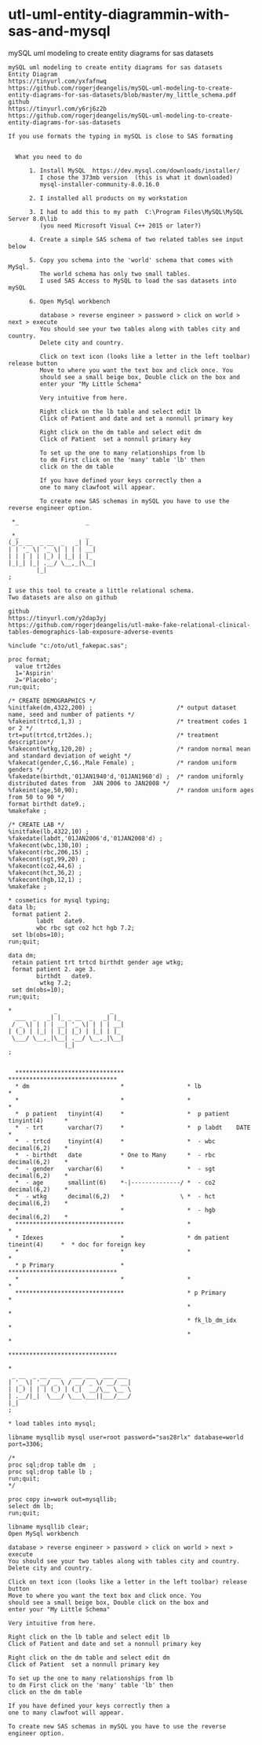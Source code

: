 # utl-uml-entity-diagrammin-with-sas-and-mysql
mySQL uml modeling to create entity diagrams for sas datasets 

    mySQL uml modeling to create entity diagrams for sas datasets                                                                        
    Entity Diagram
    https://tinyurl.com/yxfafnwq                                                                                                      
    https://github.com/rogerjdeangelis/mySQL-uml-modeling-to-create-entity-diagrams-for-sas-datasets/blob/master/my_little_schema.pdf                                                                                                                                       
    github                                                                                                                               
    https://tinyurl.com/y6rj6z2b                                                                                                         
    https://github.com/rogerjdeangelis/mySQL-uml-modeling-to-create-entity-diagrams-for-sas-datasets                                     
                                                                                                                                         
    If you use formats the typing in mySQL is close to SAS formating                                                                     
                                                                                                                                         
                                                                                                                                         
      What you need to do                                                                                                                
                                                                                                                                         
          1. Install MySQL  https://dev.mysql.com/downloads/installer/                                                                   
             I chose the 373mb version  (this is what it downloaded)                                                                     
             mysql-installer-community-8.0.16.0                                                                                          
                                                                                                                                         
          2. I installed all products on my workstation                                                                                  
                                                                                                                                         
          3. I had to add this to my path  C:\Program Files\MySQL\MySQL Server 8.0\lib                                                   
             (you need Microsoft Visual C++ 2015 or later?)                                                                              
                                                                                                                                         
          4. Create a simple SAS schema of two related tables see input below                                                            
                                                                                                                                         
          5. Copy you schema into the 'world' schema that comes with MySql.                                                              
             The world schema has only two small tables.                                                                                 
             I used SAS Access to MySQL to load the sas datasets into mySQL                                                              
                                                                                                                                         
          6. Open MySql workbench                                                                                                        
                                                                                                                                         
             database > reverse engineer > password > click on world > next > execute                                                    
             You should see your two tables along with tables city and country.                                                          
             Delete city and country.                                                                                                    
                                                                                                                                         
             Click on text icon (looks like a letter in the left toolbar) release button                                                 
             Move to where you want the text box and click once. You                                                                     
             should see a small beige box, Double click on the box and                                                                   
             enter your "My Little Schema"                                                                                               
                                                                                                                                         
             Very intuitive from here.                                                                                                   
                                                                                                                                         
             Right click on the lb table and select edit lb                                                                              
             Click of Patient and date and set a nonnull primary key                                                                     
                                                                                                                                         
             Right click on the dm table and select edit dm                                                                              
             Click of Patient  set a nonnull primary key                                                                                 
                                                                                                                                         
             To set up the one to many relationships from lb                                                                             
             to dm First click on the 'many' table 'lb' then                                                                             
             click on the dm table                                                                                                       
                                                                                                                                         
             If you have defined your keys correctly then a                                                                              
             one to many clawfoot will appear.                                                                                           
                                                                                                                                         
             To create new SAS schemas in mySQL you have to use the reverse engineer option.                                             
                                                                                                                                         
     *_                   _                                                                                                              
                                                                                                                                         
     *_                   _                                                                                                              
    (_)_ __  _ __  _   _| |_                                                                                                             
    | | '_ \| '_ \| | | | __|                                                                                                            
    | | | | | |_) | |_| | |_                                                                                                             
    |_|_| |_| .__/ \__,_|\__|                                                                                                            
            |_|                                                                                                                          
    ;                                                                                                                                    
                                                                                                                                         
    I use this tool to create a little relational schema.                                                                                
    Two datasets are also on github                                                                                                      
                                                                                                                                         
    github                                                                                                                               
    https://tinyurl.com/y2dap3yj                                                                                                         
    https://github.com/rogerjdeangelis/utl-make-fake-relational-clinical-tables-demographics-lab-exposure-adverse-events                 
                                                                                                                                         
    %include "c:/oto/utl_fakepac.sas";                                                                                                   
                                                                                                                                         
    proc format;                                                                                                                         
      value trt2des                                                                                                                      
      1='Aspirin'                                                                                                                        
      2='Placebo';                                                                                                                       
    run;quit;                                                                                                                            
                                                                                                                                         
    /* CREATE DEMOGRAPHICS */                                                                                                            
    %initfake(dm,4322,200) ;                        /* output dataset name, seed and number of patients */                               
    %fakeint(trtcd,1,3) ;                           /* treatment codes 1 or 2 */                                                         
    trt=put(trtcd,trt2des.);                        /* treatment description*/                                                           
    %fakecont(wtkg,120,20) ;                        /* random normal mean and standard deviation of weight */                            
    %fakecat(gender,C,$6.,Male Female) ;            /* random uniform genders */                                                         
    %fakedate(birthdt,'01JAN1940'd,'01JAN1960'd) ;  /* random uniformly distributed dates from  JAN 2006 to JAN2008 */                   
    %fakeint(age,50,90);                            /* random uniform ages from 50 to 90 */                                              
    format birthdt date9.;                                                                                                               
    %makefake ;                                                                                                                          
                                                                                                                                         
    /* CREATE LAB */                                                                                                                     
    %initfake(lb,4322,10) ;                                                                                                              
    %fakedate(labdt,'01JAN2006'd,'01JAN2008'd) ;                                                                                         
    %fakecont(wbc,130,10) ;                                                                                                              
    %fakecont(rbc,206,15) ;                                                                                                              
    %fakecont(sgt,99,20) ;                                                                                                               
    %fakecont(co2,44,6) ;                                                                                                                
    %fakecont(hct,36,2) ;                                                                                                                
    %fakecont(hgb,12,1) ;                                                                                                                
    %makefake ;                                                                                                                          
                                                                                                                                         
    * cosmetics for mysql typing;                                                                                                        
    data lb;                                                                                                                             
     format patient 2.                                                                                                                   
            labdt   date9.                                                                                                               
            wbc rbc sgt co2 hct hgb 7.2;                                                                                                 
     set lb(obs=10);                                                                                                                     
    run;quit;                                                                                                                            
                                                                                                                                         
    data dm;                                                                                                                             
     retain patient trt trtcd birthdt gender age wtkg;                                                                                   
     format patient 2. age 3.                                                                                                            
            birthdt   date9.                                                                                                             
             wtkg 7.2;                                                                                                                   
     set dm(obs=10);                                                                                                                     
    run;quit;                                                                                                                            
                                                                                                                                         
    *            _               _                                                                                                       
      ___  _   _| |_ _ __  _   _| |_                                                                                                     
     / _ \| | | | __| '_ \| | | | __|                                                                                                    
    | (_) | |_| | |_| |_) | |_| | |_                                                                                                     
     \___/ \__,_|\__| .__/ \__,_|\__|                                                                                                    
                    |_|                                                                                                                  
    ;                                                                                                                                    
                                                                                                                                         
                                                                                                                                         
      *******************************                  *******************************                                                   
      * dm                          *                  * lb                          *                                                   
      *                             *                  *                             *                                                   
      *  p patient   tinyint(4)     *                  *  p patient  tinyint(4)      *                                                   
      *  - trt       varchar(7)     *                  *  p labdt    DATE            *                                                   
      *  - trtcd     tinyint(4)     *                  *  - wbc      decimal(6,2)    *                                                   
      *  - birthdt   date           * One to Many      *  - rbc      decimal(6,2)    *                                                   
      *  - gender    varchar(6)     *                  *  - sgt      decimal(6,2)    *                                                   
      *  - age       smallint(6)    *-|--------------/ *  - co2      decimal(6,2)    *                                                   
      *  - wtkg      decimal(6,2)   *                \ *  - hct      decimal(6,2)    *                                                   
      *                             *                  *  - hgb      decimal(6,2)    *                                                   
      *******************************                  *                             *                                                   
      * Idexes                      *                  * dm patient   tineint(4)     *  * doc for foreign key                            
      *                             *                  *                             *                                                   
      * p Primary                   *                  *******************************                                                   
      *                             *                  *                             *                                                   
      *******************************                  * p Primary                   *                                                   
                                                       *                             *                                                   
                                                       * fk_lb_dm_idx                *                                                   
                                                       *                             *                                                   
                                                       *******************************                                                   
                                                                                                                                         
    *                                                                                                                                    
     _ __  _ __ ___   ___ ___  ___ ___                                                                                                   
    | '_ \| '__/ _ \ / __/ _ \/ __/ __|                                                                                                  
    | |_) | | | (_) | (_|  __/\__ \__ \                                                                                                  
    | .__/|_|  \___/ \___\___||___/___/                                                                                                  
    |_|                                                                                                                                  
    ;                                                                                                                                    
                                                                                                                                         
    * load tables into mysql;                                                                                                            
                                                                                                                                         
    libname mysqllib mysql user=root password="sas28rlx" database=world port=3306;                                                       
                                                                                                                                         
    /*                                                                                                                                   
    proc sql;drop table dm  ;                                                                                                            
    proc sql;drop table lb ;                                                                                                             
    run;quit;                                                                                                                            
    */                                                                                                                                   
                                                                                                                                         
    proc copy in=work out=mysqllib;                                                                                                      
    select dm lb;                                                                                                                        
    run;quit;                                                                                                                            
                                                                                                                                         
    libname mysqllib clear;                                                                                                              
    Open MySql workbench                                                                                                                 
                                                                                                                                         
    database > reverse engineer > password > click on world > next > execute                                                             
    You should see your two tables along with tables city and country.                                                                   
    Delete city and country.                                                                                                             
                                                                                                                                         
    Click on text icon (looks like a letter in the left toolbar) release button                                                          
    Move to where you want the text box and click once. You                                                                              
    should see a small beige box, Double click on the box and                                                                            
    enter your "My Little Schema"                                                                                                        
                                                                                                                                         
    Very intuitive from here.                                                                                                            
                                                                                                                                         
    Right click on the lb table and select edit lb                                                                                       
    Click of Patient and date and set a nonnull primary key                                                                              
                                                                                                                                         
    Right click on the dm table and select edit dm                                                                                       
    Click of Patient  set a nonnull primary key                                                                                          
                                                                                                                                         
    To set up the one to many relationships from lb                                                                                      
    to dm First click on the 'many' table 'lb' then                                                                                      
    click on the dm table                                                                                                                
                                                                                                                                         
    If you have defined your keys correctly then a                                                                                       
    one to many clawfoot will appear.                                                                                                    
                                                                                                                                         
    To create new SAS schemas in mySQL you have to use the reverse engineer option.                                                      
                                                                                                                                         
